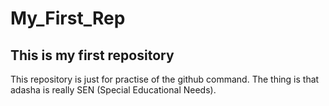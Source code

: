 # My_First_Rep
## This is my first repository
This repository is just for practise of the github command. The thing is that adasha is really SEN (Special Educational Needs).